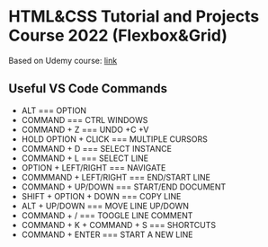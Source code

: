 # HTML&CSS Tutorial and Projects Course 2022 (Flexbox&Grid)

Based on Udemy course: [link](https://www.udemy.com/course/in-depth-html-css-course-build-responsive-websites/)

## Useful VS Code Commands

- ALT === OPTION
- COMMAND === CTRL WINDOWS
- COMMAND + Z === UNDO +C +V
- HOLD OPTION + CLICK === MULTIPLE CURSORS
- COMMAND + D === SELECT INSTANCE
- COMMAND + L === SELECT LINE
- OPTION + LEFT/RIGHT === NAVIGATE
- COMMMAND + LEFT/RIGHT === END/START LINE
- COMMAND + UP/DOWN === START/END DOCUMENT
- SHIFT + OPTION + DOWN === COPY LINE
- ALT + UP/DOWN === MOVE LINE UP/DOWN
- COMMAND + / === TOOGLE LINE COMMENT
- COMMAND + K + COMMAND + S === SHORTCUTS
- COMMAND + ENTER === START A NEW LINE
